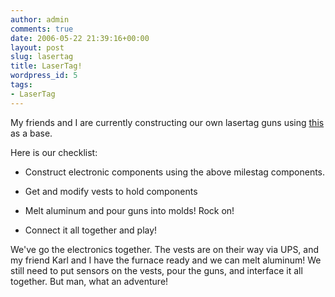 ```yaml
---
author: admin
comments: true
date: 2006-05-22 21:39:16+00:00
layout: post
slug: lasertag
title: LaserTag!
wordpress_id: 5
tags:
- LaserTag
---
```


My friends and I are currently constructing our own lasertag guns using [this](http://www.lasertagparts.com) as a base.

Here is our checklist:



	
  * Construct electronic components using the above milestag components.

	
  * Get and modify vests to hold components

	
  * Melt aluminum and pour guns into molds! Rock on!

	
  * Connect it all together and play!


We've go the electronics together. The vests are on their way via UPS, and my friend Karl and I have the furnace ready and we can melt aluminum! We still need to put sensors on the vests, pour the guns, and interface it all together. But man, what an adventure!
